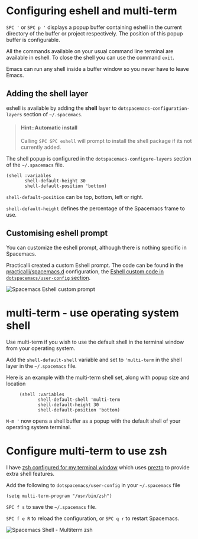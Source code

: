 # Configuring eshell and multi-term
`SPC '` or `SPC p '` displays a popup buffer containing eshell in the current directory of the buffer or project respectively.  The position of this popup buffer is configurable.

All the commands available on your usual command line terminal are available in eshell.  To close the shell you can use the command `exit`.

Emacs can run any shell inside a buffer window so you never have to leave Emacs.


## Adding the shell layer
eshell is available by adding the **shell** layer to `dotspacemacs-configuration-layers` section of `~/.spacemacs`.

> #### Hint::Automatic install
> Calling `SPC SPC eshell` will prompt to install the shell package if its not currently added.

The shell popup is configured in the `dotspacemacs-configure-layers` section of the `~/.spacemacs` file.

```
(shell :variables
       shell-default-height 30
       shell-default-position 'bottom)
```

`shell-default-position` can be top, bottom, left or right.

`shell-default-height` defines the percentage of the Spacemacs frame to use.

## Customising eshell prompt

You can customize the eshell prompt, although there is nothing specific in Spacemacs.

Practicalli created a custom Eshell prompt.  The code can be found in the [practicalli/spacemacs.d](https://github.com/practicalli/spacemacs.d/blob/master/init.el#L872-L994) configuration, the [Eshell custom code in `dotspacemacs/user-config` section](https://github.com/practicalli/spacemacs.d/blob/master/init.el#L872-L994).

![Spacemacs Eshell custom prompt](/images/spacemacs-eshell-theme-practicalli.png)


# multi-term - use operating system shell
Use multi-term if you wish to use the default shell in the terminal window from your operating system.

Add the `shell-default-shell` variable and set to `'multi-term` in the shell layer in the `~/.spacemacs` file.

Here is an example with the multi-term shell set, along with popup size and location

```
     (shell :variables
            shell-default-shell 'multi-term
            shell-default-height 30
            shell-default-position 'bottom)

```

`M-m '` now opens a shell buffer as a popup with the default shell of your operating system terminal.


# Configure multi-term to use zsh
I have [zsh configured for my terminal window](http://jr0cket.co.uk/2013/09/hey-prezto-zsh-for-command-line-heaven.html) which uses [prezto](https://github.com/sorin-ionescu/prezto) to provide extra shell features.

Add the following to `dotspacemacs/user-config` in your `~/.spacemacs` file

```
(setq multi-term-program "/usr/bin/zsh")
```

`SPC f s` to save the `~/.spacemacs` file.

`SPC f e R` to reload the configuration, or `SPC q r` to restart Spacemacs.

![Spacemacs Shell - Multiterm zsh](/image/spacemacs-shell-popup-multiterm-zsh.png)
